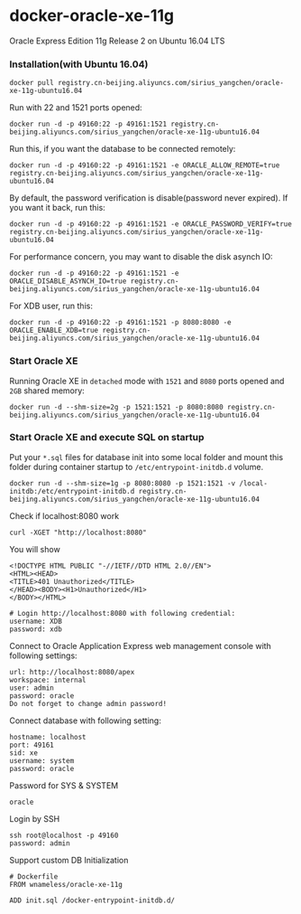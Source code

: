 docker-oracle-xe-11g
============================

Oracle Express Edition 11g Release 2 on Ubuntu 16.04 LTS



### Installation(with Ubuntu 16.04)
```
docker pull registry.cn-beijing.aliyuncs.com/sirius_yangchen/oracle-xe-11g-ubuntu16.04
```

Run with 22 and 1521 ports opened:
```
docker run -d -p 49160:22 -p 49161:1521 registry.cn-beijing.aliyuncs.com/sirius_yangchen/oracle-xe-11g-ubuntu16.04
```

Run this, if you want the database to be connected remotely:
```
docker run -d -p 49160:22 -p 49161:1521 -e ORACLE_ALLOW_REMOTE=true registry.cn-beijing.aliyuncs.com/sirius_yangchen/oracle-xe-11g-ubuntu16.04
```

By default, the password verification is disable(password never expired). If you want it back, run this:
```
docker run -d -p 49160:22 -p 49161:1521 -e ORACLE_PASSWORD_VERIFY=true registry.cn-beijing.aliyuncs.com/sirius_yangchen/oracle-xe-11g-ubuntu16.04
```

For performance concern, you may want to disable the disk asynch IO:
```
docker run -d -p 49160:22 -p 49161:1521 -e ORACLE_DISABLE_ASYNCH_IO=true registry.cn-beijing.aliyuncs.com/sirius_yangchen/oracle-xe-11g-ubuntu16.04
```

For XDB user, run this:
```
docker run -d -p 49160:22 -p 49161:1521 -p 8080:8080 -e ORACLE_ENABLE_XDB=true registry.cn-beijing.aliyuncs.com/sirius_yangchen/oracle-xe-11g-ubuntu16.04
```
### Start Oracle XE
Running Oracle XE in `detached` mode with `1521` and `8080` ports opened and `2GB` shared memory:

```
docker run -d --shm-size=2g -p 1521:1521 -p 8080:8080 registry.cn-beijing.aliyuncs.com/sirius_yangchen/oracle-xe-11g-ubuntu16.04
```

### Start Oracle XE and execute SQL on startup

Put your `*.sql` files for database init into some local folder and mount this folder during container startup to `/etc/entrypoint-initdb.d` volume.

```
docker run -d --shm-size=1g -p 8080:8080 -p 1521:1521 -v /local-initdb:/etc/entrypoint-initdb.d registry.cn-beijing.aliyuncs.com/sirius_yangchen/oracle-xe-11g-ubuntu16.04
```

Check if localhost:8080 work
```
curl -XGET "http://localhost:8080"
```
You will show
```
<!DOCTYPE HTML PUBLIC "-//IETF//DTD HTML 2.0//EN">
<HTML><HEAD>
<TITLE>401 Unauthorized</TITLE>
</HEAD><BODY><H1>Unauthorized</H1>
</BODY></HTML>
```

```
# Login http://localhost:8080 with following credential:
username: XDB
password: xdb
```
Connect to Oracle Application Express web management console with following settings:
```
url: http://localhost:8080/apex
workspace: internal
user: admin
password: oracle
Do not forget to change admin password!
```
Connect database with following setting:
```
hostname: localhost
port: 49161
sid: xe
username: system
password: oracle
```

Password for SYS & SYSTEM
```
oracle
```

Login by SSH
```
ssh root@localhost -p 49160
password: admin
```

Support custom DB Initialization
```
# Dockerfile
FROM wnameless/oracle-xe-11g

ADD init.sql /docker-entrypoint-initdb.d/
```
